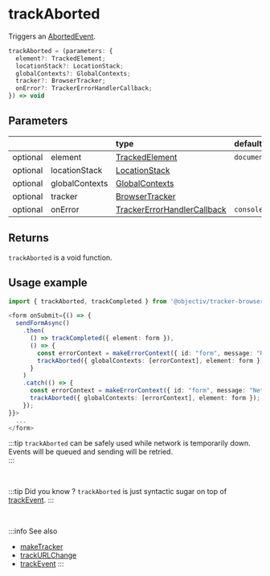 # trackAborted

Triggers an [AbortedEvent](/taxonomy/events/AbortedEvent.md).

```typescript
trackAborted = (parameters: {
  element?: TrackedElement;
  locationStack?: LocationStack;
  globalContexts?: GlobalContexts;
  tracker?: BrowserTracker;
  onError?: TrackerErrorHandlerCallback;  
}) => void
```

## Parameters
|          |                | type                                                                                              | default value
| :-:      | :--            | :--                                                                                               | :--           
| optional | element        | [TrackedElement](/tracking/api-reference/definitions/TrackedElement.md)                           | `document`
| optional | locationStack  | [LocationStack](/tracking/api-reference/core/LocationStack.md)                                    |
| optional | globalContexts | [GlobalContexts](/tracking/api-reference/core/GlobalContexts.md)                                  |
| optional | tracker        | [BrowserTracker](/tracking/api-reference/general/BrowserTracker.md)                               |
| optional | onError        | [TrackerErrorHandlerCallback](/tracking/api-reference/definitions/TrackerErrorHandlerCallback.md) | `console.error`

## Returns
`trackAborted` is a void function.

## Usage example

```typescript jsx
import { trackAborted, trackCompleted } from '@objectiv/tracker-browser';
```

```typescript jsx
<form onSubmit={() => {
  sendFormAsync()
    .then(
      () => trackCompleted({ element: form }), 
      () => {
        const errorContext = makeErrorContext({ id: "form", message: "Remote rejection." });
        trackAborted({ globalContexts: [errorContext], element: form });
      }
    )
    .catch(() => {
      const errorContext = makeErrorContext({ id: "form", message: "Network failure." });
      trackAborted({ globalContexts: [errorContext], element: form });
    });
}}>
  ...
</form>
```

:::tip
`trackAborted` can be safely used while network is temporarily down. Events will be queued and sending will be retried.  
:::

<br />

:::tip Did you know ?
`trackAborted` is just syntactic sugar on top of [trackEvent](/tracking/api-reference/eventTrackers/trackEvent.md).
:::

<br />

:::info See also
- [makeTracker](/tracking/api-reference/general/makeTracker.md)
- [trackURLChange](/tracking/api-reference/eventTrackers/trackURLChange.md)
- [trackEvent](/tracking/api-reference/eventTrackers/trackEvent.md)
:::
